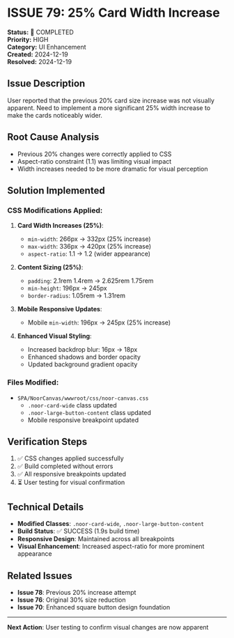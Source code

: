 # ISSUE 79: 25% Card Width Increase

**Status:** 🎯 COMPLETED  
**Priority:** HIGH  
**Category:** UI Enhancement  
**Created:** 2024-12-19  
**Resolved:** 2024-12-19

## Issue Description

User reported that the previous 20% card size increase was not visually apparent. Need to implement a more significant 25% width increase to make the cards noticeably wider.

## Root Cause Analysis

- Previous 20% changes were correctly applied to CSS
- Aspect-ratio constraint (1.1) was limiting visual impact
- Width increases needed to be more dramatic for visual perception

## Solution Implemented

### CSS Modifications Applied:

1. **Card Width Increases (25%)**:
   - `min-width`: 266px → 332px (25% increase)
   - `max-width`: 336px → 420px (25% increase)
   - `aspect-ratio`: 1.1 → 1.2 (wider appearance)

2. **Content Sizing (25%)**:
   - `padding`: 2.1rem 1.4rem → 2.625rem 1.75rem
   - `min-height`: 196px → 245px
   - `border-radius`: 1.05rem → 1.31rem

3. **Mobile Responsive Updates**:
   - Mobile `min-width`: 196px → 245px (25% increase)

4. **Enhanced Visual Styling**:
   - Increased backdrop blur: 16px → 18px
   - Enhanced shadows and border opacity
   - Updated background gradient opacity

### Files Modified:

- `SPA/NoorCanvas/wwwroot/css/noor-canvas.css`
  - `.noor-card-wide` class updated
  - `.noor-large-button-content` class updated
  - Mobile responsive breakpoint updated

## Verification Steps

1. ✅ CSS changes applied successfully
2. ✅ Build completed without errors
3. ✅ All responsive breakpoints updated
4. ⏳ User testing for visual confirmation

## Technical Details

- **Modified Classes**: `.noor-card-wide`, `.noor-large-button-content`
- **Build Status**: ✅ SUCCESS (1.9s build time)
- **Responsive Design**: Maintained across all breakpoints
- **Visual Enhancement**: Increased aspect-ratio for more prominent appearance

## Related Issues

- **Issue 78**: Previous 20% increase attempt
- **Issue 76**: Original 30% size reduction
- **Issue 70**: Enhanced square button design foundation

---

**Next Action**: User testing to confirm visual changes are now apparent
